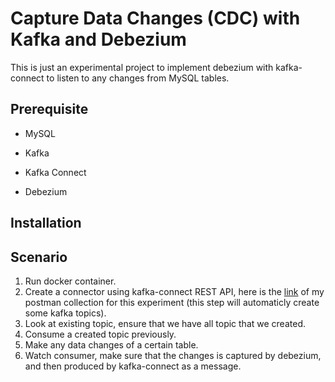 # Capture Data Changes (CDC) with Kafka and Debezium

This is just an experimental project to implement debezium with kafka-connect to listen to any changes from MySQL tables.

## Prerequisite

- MySQL

- Kafka

- Kafka Connect

- Debezium

## Installation

## Scenario

1. Run docker container.
2. Create a connector using kafka-connect REST API, here is the [link](app.getpostman.com) of my postman collection for this experiment (this step will automaticly create some kafka topics).
3. Look at existing topic, ensure that we have all topic that we created.
4. Consume a created topic previously.
5. Make any data changes of a certain table.
6. Watch consumer, make sure that the changes is captured by debezium, and then produced by kafka-connect as a message.
